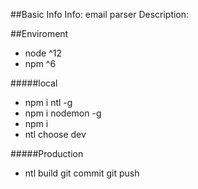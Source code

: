 ##Basic Info
Info: email parser 
Description: 

##Enviroment
                            
* node ^12
* npm ^6

#####local
* npm i ntl -g
* npm i nodemon -g
* npm i
* ntl choose dev

#####Production
* ntl build
git commit
git push


